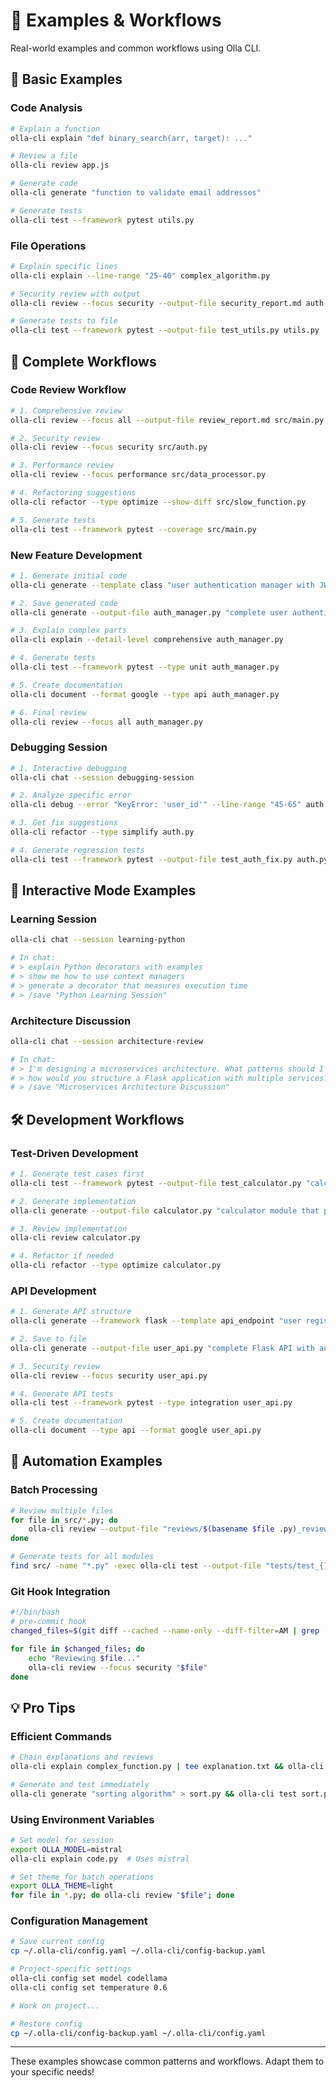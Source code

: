 # 🎯 Examples & Workflows

Real-world examples and common workflows using Olla CLI.

## 🚀 Basic Examples

### Code Analysis
```bash
# Explain a function
olla-cli explain "def binary_search(arr, target): ..."

# Review a file
olla-cli review app.js

# Generate code
olla-cli generate "function to validate email addresses"

# Generate tests
olla-cli test --framework pytest utils.py
```

### File Operations
```bash
# Explain specific lines
olla-cli explain --line-range "25-40" complex_algorithm.py

# Security review with output
olla-cli review --focus security --output-file security_report.md auth.py

# Generate tests to file
olla-cli test --framework pytest --output-file test_utils.py utils.py
```

## 🔄 Complete Workflows

### Code Review Workflow
```bash
# 1. Comprehensive review
olla-cli review --focus all --output-file review_report.md src/main.py

# 2. Security review
olla-cli review --focus security src/auth.py

# 3. Performance review
olla-cli review --focus performance src/data_processor.py

# 4. Refactoring suggestions
olla-cli refactor --type optimize --show-diff src/slow_function.py

# 5. Generate tests
olla-cli test --framework pytest --coverage src/main.py
```

### New Feature Development
```bash
# 1. Generate initial code
olla-cli generate --template class "user authentication manager with JWT tokens"

# 2. Save generated code
olla-cli generate --output-file auth_manager.py "complete user authentication system"

# 3. Explain complex parts
olla-cli explain --detail-level comprehensive auth_manager.py

# 4. Generate tests
olla-cli test --framework pytest --type unit auth_manager.py

# 5. Create documentation
olla-cli document --format google --type api auth_manager.py

# 6. Final review
olla-cli review --focus all auth_manager.py
```

### Debugging Session
```bash
# 1. Interactive debugging
olla-cli chat --session debugging-session

# 2. Analyze specific error
olla-cli debug --error "KeyError: 'user_id'" --line-range "45-65" auth.py

# 3. Get fix suggestions
olla-cli refactor --type simplify auth.py

# 4. Generate regression tests
olla-cli test --framework pytest --output-file test_auth_fix.py auth.py
```

## 🎨 Interactive Mode Examples

### Learning Session
```bash
olla-cli chat --session learning-python

# In chat:
# > explain Python decorators with examples
# > show me how to use context managers
# > generate a decorator that measures execution time
# > /save "Python Learning Session"
```

### Architecture Discussion
```bash
olla-cli chat --session architecture-review

# In chat:
# > I'm designing a microservices architecture. What patterns should I consider?
# > how would you structure a Flask application with multiple services?
# > /save "Microservices Architecture Discussion"
```

## 🛠️ Development Workflows

### Test-Driven Development
```bash
# 1. Generate test cases first
olla-cli test --framework pytest --output-file test_calculator.py "calculator module with basic operations"

# 2. Generate implementation
olla-cli generate --output-file calculator.py "calculator module that passes the generated tests"

# 3. Review implementation
olla-cli review calculator.py

# 4. Refactor if needed
olla-cli refactor --type optimize calculator.py
```

### API Development
```bash
# 1. Generate API structure
olla-cli generate --framework flask --template api_endpoint "user registration endpoint with validation"

# 2. Save to file
olla-cli generate --output-file user_api.py "complete Flask API with authentication endpoints"

# 3. Security review
olla-cli review --focus security user_api.py

# 4. Generate API tests
olla-cli test --framework pytest --type integration user_api.py

# 5. Create documentation
olla-cli document --type api --format google user_api.py
```

## 🔄 Automation Examples

### Batch Processing
```bash
# Review multiple files
for file in src/*.py; do
    olla-cli review --output-file "reviews/$(basename $file .py)_review.md" "$file"
done

# Generate tests for all modules
find src/ -name "*.py" -exec olla-cli test --output-file "tests/test_{}.py" {} \;
```

### Git Hook Integration
```bash
#!/bin/bash
# pre-commit hook
changed_files=$(git diff --cached --name-only --diff-filter=AM | grep '\.py$')

for file in $changed_files; do
    echo "Reviewing $file..."
    olla-cli review --focus security "$file"
done
```

## 💡 Pro Tips

### Efficient Commands
```bash
# Chain explanations and reviews
olla-cli explain complex_function.py | tee explanation.txt && olla-cli review complex_function.py

# Generate and test immediately
olla-cli generate "sorting algorithm" > sort.py && olla-cli test sort.py
```

### Using Environment Variables
```bash
# Set model for session
export OLLA_MODEL=mistral
olla-cli explain code.py  # Uses mistral

# Set theme for batch operations
export OLLA_THEME=light
for file in *.py; do olla-cli review "$file"; done
```

### Configuration Management
```bash
# Save current config
cp ~/.olla-cli/config.yaml ~/.olla-cli/config-backup.yaml

# Project-specific settings
olla-cli config set model codellama
olla-cli config set temperature 0.6

# Work on project...

# Restore config
cp ~/.olla-cli/config-backup.yaml ~/.olla-cli/config.yaml
```

---

These examples showcase common patterns and workflows. Adapt them to your specific needs!